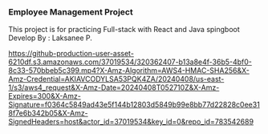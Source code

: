 ### Employee Management Project
This project is for practicing Full-stack with React and Java spingboot 
Develop By : Laksanee P.


https://github-production-user-asset-6210df.s3.amazonaws.com/37019534/320362407-b13a8e4f-36b5-4bf0-8c33-570bbeb5c399.mp4?X-Amz-Algorithm=AWS4-HMAC-SHA256&X-Amz-Credential=AKIAVCODYLSA53PQK4ZA/20240408/us-east-1/s3/aws4_request&X-Amz-Date=20240408T052710Z&X-Amz-Expires=300&X-Amz-Signature=f0364c5849ad43e5f144b12803d5849b99e8bb77d22828c0ee318f7e6b342b05&X-Amz-SignedHeaders=host&actor_id=37019534&key_id=0&repo_id=783542689
